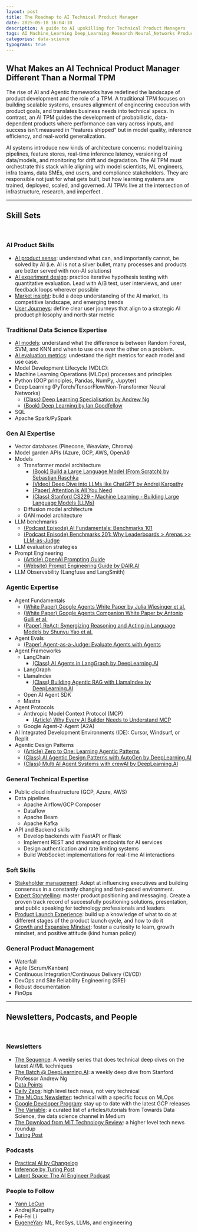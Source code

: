 ```yaml
---
layout: post
title: The Roadmap to AI Technical Product Manager
date: 2025-05-18 16:04:10
description: A guide to AI upskilling for Technical Product Managers
tags: AI Machine_Learning Deep_Learning Research Neural_Networks Product_Management Agents
categories: data-science
typograms: true
---
```


## What Makes an AI Technical Product Manager Different Than a Normal TPM

The rise of AI and Agentic frameworks have redefined the landscape of product development and the role of a TPM. A traditional TPM focuses on building scalable systems, ensures alignment of engineering execution with product goals, and translates business needs into technical specs. In contrast, an AI TPM guides the development of probabilistic, data-dependent products where performance can vary across inputs, and success isn’t measured in "features shipped" but in model quality, inference efficiency, and real-world generalization.

AI systems introduce new kinds of architecture concerns: model training pipelines, feature stores, real-time inference latency, versioning of data/models, and monitoring for drift and degradation. The AI TPM must orchestrate this stack while aligning with model scientists, ML engineers, infra teams, data SMEs, end users, and compliance stakeholders. They are responsible not just for what gets built, but how learning systems are trained, deployed, scaled, and governed. AI TPMs live at the intersection of infrastructure, research, and imperfect .

---
## Skill Sets
<br />


### AI Product Skills
* <ins>AI product sense</ins>: understand what can, and importantly cannot, be solved by AI (i.e. AI is not a silver bullet, many processes and products are better served with non-AI solutions)
* <ins>AI experiment design</ins>: practice iterative hypothesis testing with quantitative evaluation. Lead with A/B test, user interviews, and user feedback loops wherever possible
* <ins>Market insight</ins>: build a deep understanding of the AI market, its competitive landscape, and emerging trends
* <ins>User Journeys</ins>: define clear user journeys that align to a strategic AI product philosophy and north star metric

### Traditional Data Science Expertise
* <ins>AI models</ins>: understand what the difference is between Random Forest, SVM, and KNN and when to use one over the other on a problem. 
* <ins>AI evaluation metrics</ins>: undestand the right metrics for each model and use case.
* Model Development Lifecycle (MDLC): 
* Machine Learning Operations (MLOps) processes and principles
* Python (OOP principles, Pandas, NumPy, Jupyter)
* Deep Learning (PyTorch/TensorFlow/Non-Transformer Neural Networks)
    * [(Class) Deep Learning Specialisation by Andrew Ng](https://www.coursera.org/specializations/deep-learning)
    * [(Book) Deep Learning by Ian Goodfellow](https://www.deeplearningbook.org/)
* SQL
* Apache Spark/PySpark

### Gen AI Expertise
* Vector databases (Pinecone, Weaviate, Chroma)
* Model garden APIs (Azure, GCP, AWS, OpenAI)
* Models
    * Transformer model architecture
        * [(Book) Build a Large Language Model (From Scratch) by Sebastian Raschka](https://www.manning.com/books/build-a-large-language-model-from-scratch)
        * [(Video) Deep Dive into LLMs like ChatGPT by Andrej Karpathy](https://www.youtube.com/watch?v=7xTGNNLPyMI&ab_channel=AndrejKarpathy)
        * [(Paper) Attention is All You Need](https://arxiv.org/abs/1706.03762)
        * [(Class) Stanford CS229 - Machine Learning - Building Large Language Models (LLMs)](https://www.youtube.com/watch?v=9vM4p9NN0Ts&ab_channel=StanfordOnline)
    * Diffusion model architecture
    * GAN model architecture
* LLM benchmarks
    * [(Podcast Episode) AI Fundamentals: Benchmarks 101](https://www.latent.space/p/benchmarks-101)
    * [(Podcast Episode) Benchmarks 201: Why Leaderboards > Arenas >> LLM-as-Judge](https://www.latent.space/p/benchmarks-201)
* LLM evaluation strategies
* Prompt Engineering
    * [(Article) OpenAI Prompting Guide](https://platform.openai.com/docs/guides/text?api-mode=responses)
    * [(Website) Prompt Engineering Guide by DAIR.AI](https://www.promptingguide.ai/)
* LLM Observability (Langfuse and LangSmith)

### Agentic Expertise
* Agent Fundamentals
    * [(White Paper) Google Agents White Paper by Julia Wiesinger et al.](https://www.kaggle.com/whitepaper-agents)
    * [(White Paper) Google Agents Companion White Paper by Antonio Gulli et al.](https://www.kaggle.com/whitepaper-agent-companion)
    * [(Paper) ReAct: Synergizing Reasoning and Acting in Language Models by Shunyu Yao et al.](https://arxiv.org/abs/2210.03629)
* Agent Evals
    * [(Paper) Agent-as-a-Judge: Evaluate Agents with Agents](https://arxiv.org/abs/2410.10934)
* Agent Frameworks
    * LangChain
        * [(Class) AI Agents in LangGraph by DeepLearning.AI](https://www.deeplearning.ai/short-courses/ai-agents-in-langgraph/)
    * LangGraph
    * LlamaIndex
        * [(Class) Building Agentic RAG with LlamaIndex by DeepLearning.AI](https://www.deeplearning.ai/short-courses/building-agentic-rag-with-llamaindex/)
    * Open AI Agent SDK
    * Mastra
* Agent Protocols
    * Anthropic Model Context Protocol (MCP)
        * [(Article) Why Every AI Builder Needs to Understand MCP](https://blog.neosage.io/p/why-every-ai-builder-needs-to-understand)
    * Google Agent-2-Agent (A2A)
* AI Integrated Development Environments (IDE): Cursor, Windsurf, or Replit
* Agentic Design Patterns
    * [(Article) Zero to One: Learning Agentic Patterns](https://www.philschmid.de/agentic-pattern)
    * [(Class) AI Agentic Design Patterns with AutoGen by DeepLearning.AI](https://www.deeplearning.ai/short-courses/ai-agentic-design-patterns-with-autogen/)
    * [(Class) Multi AI Agent Systems with crewAI by DeepLearning.AI](https://www.deeplearning.ai/short-courses/multi-ai-agent-systems-with-crewai/)

### General Technical Expertise
* Public cloud infrastructure (GCP, Azure, AWS)
* Data pipelines
    * Apache Airflow/GCP Composer
    * Dataflow
    * Apache Beam
    * Apache Kafka
* API and Backend skills
    * Develop backends with FastAPI or Flask 
    * Implement REST and streaming endpoints for AI services
    * Design authentication and rate limiting systems
    * Build WebSocket implementations for real-time AI interactions

### Soft Skills
* <ins>Stakeholder management</ins>: Adept at influencing executives and building consensus in a constantly changing and fast-paced environment. 
* <ins>Expert Storytelling</ins>: master product positioning and messaging. Create a proven track record of successfully positioning solutions, presentation, and public speaking for technology professionals and leaders
* <ins>Product Launch Experience</ins>: build up a knowledge of what to do at different stages of the product launch cycle, and how to do it
* <ins>Growth and Expansive Mindset</ins>: foster a curiosity to learn, growth mindset, and positive attitude (kind human policy)

### General Product Management
* Waterfall
* Agile (Scrum/Kanban)
* Continuous Integration/Continuous Delivery (CI/CD)
* DevOps and Site Reliability Engineering (SRE)
* Robust documentation
* FinOps


---

## Newsletters, Podcasts, and People
<br />

### Newsletters
* [The Sequence](https://thesequence.substack.com/): A weekly series that does technical deep dives on the latest AI/ML techniques 
* [The Batch @ DeepLearning.AI](https://www.deeplearning.ai/the-batch/): a weekly deep dive from Stanford Professor Andrew Ng
* [Data Points](https://www.deeplearning.ai/the-batch/tag/data-points/) 
* [Daily Zaps](https://www.dailyzaps.com/): high level tech news, not very technical
* [The MLOps Newsletter](https://mlops.substack.com/): technical with a specific focus on MLOps
* [Google Developer Program](https://developers.google.com/newsletter): stay up to date with the latest GCP releases
* [The Variable](https://medium.com/towards-data-science/newsletter): a curated list of articles/tutorials from Towards Data Science, the data science channel in Medium
* [The Download from MIT Technology Review](https://www.technologyreview.com/topic/download-newsletter/): a higher level tech news roundup
* [Turing Post](https://www.turingpost.com/) 

### Podcasts
* [Practical AI by Changelog](https://podcasts.apple.com/us/podcast/practical-ai/id1406537385)
* [Inference by Turing Post](https://www.youtube.com/playlist?list=PLRRoCwK1ZTNCAZXXOswpIYQqzMgT4swsI)
* [Latent Space: The AI Engineer Podcast](https://www.latent.space/podcast)

### People to Follow
* [Yann LeCun](https://www.linkedin.com/in/yann-lecun/)
* Andrej Karpathy
* Fei-Fei Li
* [EugeneYan](https://eugeneyan.com/subscribe): ML, RecSys, LLMs, and engineering

